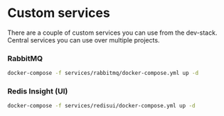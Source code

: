 # Custom services

There are a couple of custom services you can use from the dev-stack. 
Central services you can use over multiple projects.

### RabbitMQ

```bash
docker-compose -f services/rabbitmq/docker-compose.yml up -d
```

### Redis Insight (UI)

```bash
docker-compose -f services/redisui/docker-compose.yml up -d
```